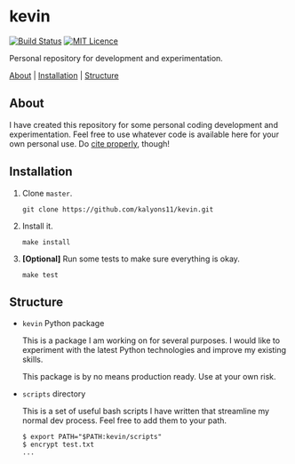 # kevin

[![Build Status](https://travis-ci.org/kalyons11/kevin.svg?branch=master)](https://travis-ci.org/kalyons11/kevin) [![MIT Licence](https://badges.frapsoft.com/os/mit/mit.svg?v=103)](https://opensource.org/licenses/mit-license.php)

Personal repository for development and experimentation.

[About](#about) | [Installation](#installation) | [Structure](#structure)

## About

I have created this repository for some personal coding development and experimentation. Feel free to use whatever code is available here for your own personal use. Do [cite properly](https://integrity.mit.edu/handbook/writing-code), though!

## Installation

1.	Clone `master`.

	```
	git clone https://github.com/kalyons11/kevin.git
	```

2. Install it.

	```
	make install
	```

3. **[Optional]** Run some tests to make sure everything is okay.

	```
	make test
	```

## Structure

- `kevin` Python package

	This is a package I am working on for several purposes. I would like to experiment with the latest Python technologies and improve my existing skills.
	
	This package is by no means production ready. Use at your own risk.

- `scripts` directory

	This is a set of useful bash scripts I have written that streamline my normal dev process. Feel free to add them to your path.
	
	```
	$ export PATH="$PATH:kevin/scripts"
	$ encrypt test.txt
	...
	```

